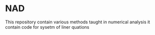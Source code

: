 # NAD
This repository contain various  methods taught in numerical analysis 
it contain code for sysetm of liner quations
